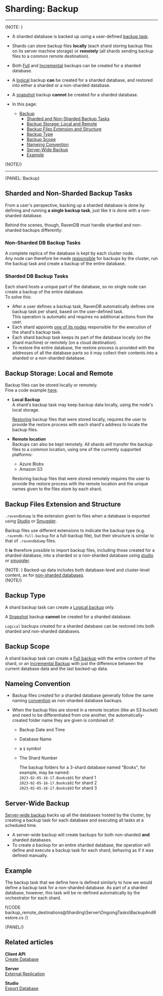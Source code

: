 ﻿# Sharding: Backup
---

{NOTE: }

* A sharded database is backed up using a user-defined [backup task](../../../../server/ongoing-tasks/backup-overview).  

* Shards can store backup files **locally** (each shard storing backup files 
  on its server machine storage) or **remotely** (all shards sending backup 
  files to a common remote destination).  

* Both [Full](../../../../server/ongoing-tasks/backup-overview#full-backup) 
  and [Incremental](../../../../server/ongoing-tasks/backup-overview#incremental-backup) 
  backups can be created for a sharded database.  

* A [logical](../../../../server/ongoing-tasks/backup-overview#logical-backup) 
  backup **can** be created for a sharded database, and restored into either 
  a sharded or a non-sharded database.  

* A [snapshot](../../../../server/ongoing-tasks/backup-overview#snapshot) 
  backup **cannot** be created for a sharded database.  

* In this page:  
  * [Backup](../../../../sharding/server/ongoing-tasks/backup-and-restore/backup#backup)  
     * [Sharded and Non-Sharded Backup Tasks](../../../../sharding/server/ongoing-tasks/backup-and-restore/backup#sharded-and-non-sharded-backup-tasks)  
     * [Backup Storage: Local and Remote](../../../../sharding/server/ongoing-tasks/backup-and-restore/backup#backup-storage-local-and-remote)  
     * [Backup Files Extension and Structure](../../../../sharding/server/ongoing-tasks/backup-and-restore/backup#backup-files-extension-and-structure)  
     * [Backup Type](../../../../sharding/server/ongoing-tasks/backup-and-restore/backup#backup-type)  
     * [Backup Scope](../../../../sharding/server/ongoing-tasks/backup-and-restore/backup#backup-scope)  
     * [Nameing Convention](../../../../sharding/server/ongoing-tasks/backup-and-restore/backup#nameing-convention)  
     * [Server-Wide Backup](../../../../sharding/server/ongoing-tasks/backup-and-restore/backup#server-wide-backup)  
     * [Example](../../../../sharding/server/ongoing-tasks/backup-and-restore/backup#example)  

{NOTE/}

---

{PANEL: Backup}

## Sharded and Non-Sharded Backup Tasks

From a user's perspective, backing up a sharded database is done by 
defining and running **a single backup task**, just like it is done 
with a non-sharded database.  

Behind the scenes, though, RavenDB must handle sharded and non-sharded 
backups differently:  

### Non-Sharded DB Backup Tasks
A complete replica of the database is kept by each cluster node.  
Any node can therefore be made 
[responsible](../../../../server/clustering/distribution/highly-available-tasks#responsible-node) 
for backups by the cluster, run the backup task and create a backup 
of the entire database.  
  
### Sharded DB Backup Tasks
Each shard hosts a unique part of the database, so no single node 
can create a backup of the entire database.  
To solve this:  

* After a user defines a backup task, RavenDB automatically defines 
  one backup task per shard, based on the user-defined task.  
  This operation is automatic and requires no additional actions 
  from the user.  
* Each shard appoints [one of its nodes](../../../../sharding/overview#shard-replication) 
  responsible for the execution of the shard's backup task.  
* Each shard backup task keeps its part of the database locally 
  (on the shard machine) or remotely (on a cloud destination).  
* To restore the entire database, the restore process is provided 
  with the addresses of all the database parts so it may collect 
  their contents into a sharded or a non-sharded database.  

## Backup Storage: Local and Remote

Backup files can be stored locally or remotely.  
Fine a code example [here](../../../../sharding/server/ongoing-tasks/backup-and-restore/backup#example).  

* **Local Backup**  
  A shard's backup task may keep backup data locally, 
  using the node's local storage.  

    [Restoring](../../../../sharding/server/ongoing-tasks/backup-and-restore/restore#section-2) 
    backup files that were stored locally, requires the user 
    to provide the restore process with each shard's address 
    to locate the backup files.  

* **Remote location**  
  Backups can also be kept remotely. All shards will transfer 
  the backup files to a common location, using one of the currently 
  supported platforms:  
   * Azure Blobs  
   * Amazon S3  

    Restoring backup files that were stored remotely requires 
    the user to provide the restore process with the remote 
    location and the unique names given to the files store 
    by each shard.  

## Backup Files Extension and Structure

`.ravendbdump` is the extension given to files when a database 
is exported using [Studio](../../../../studio/database/tasks/export-database) 
or [Smuggler](../../../../client-api/smuggler/what-is-smuggler).  

Backup files use different extensions to indicate the backup type 
(e.g. `.ravendb-full-backup` for a full-backup file), but their 
structure is similar to that of `.ravendbdump` files.  

It **is** therefore possible to import backup files, including those 
created for a sharded database, into a sharded or a non-sharded database 
using [studio](../../../../studio/database/tasks/import-data/import-data-file) 
or [smuggler](../../../../client-api/smuggler/what-is-smuggler#import).  

{NOTE: }
Backed-up data includes both database-level and cluster-level content, as 
for [non-sharded databases](../../../../server/ongoing-tasks/backup-overview#backup-contents).  
{NOTE/}

## Backup Type

A shard backup task can create a 
[Logical backup](../../../../server/ongoing-tasks/backup-overview#logical-backup) 
only.  

A [Snapshot](../../../../server/ongoing-tasks/backup-overview#snapshot) 
backup **cannot** be created for a sharded database.  

`Logical` backups created for a sharded database can be restored into 
both sharded and non-sharded databases.  

## Backup Scope

A shard backup task can create 
a [Full backup](../../../../server/ongoing-tasks/backup-overview#full-backup) 
with the entire content of the shard, or an 
[Incremental Backup](../../../../server/ongoing-tasks/backup-overview#incremental-backup) 
with just the difference between the current database data and the last backed-up data.  

## Nameing Convention

* Backup files created for a sharded database generally follow the same naming 
  [convention](../../../../server/ongoing-tasks/backup-overview#backup-name-and-folder-structure) 
  as non-sharded database backups.  

* When the backup files are stored in a remote location (like an S3 bucket) 
  and need to be differentiated from one another, the automatically-created 
  folder name they are given is combined of:  
   * Backup Date and Time 
   * Database Name  
   * a `$` symbol  
   * The Shard Number  

      The backup folders for a 3-shard database named "Books", for example, 
      may be named:  
      `2023-02-05-16-17.Books$01` for shard 1  
      `2023-02-05-16-17.Books$02` for shard 2  
      `2023-02-05-16-17.Books$03` for shard 3  

## Server-Wide Backup

[Server-wide backup](../../../../client-api/operations/maintenance/backup/backup#server-wide-backup) 
backs up all the databases hosted by the cluster, by creating a backup 
task for each database and executing all tasks at a scheduled time.  

* A server-wide backup will create backups for both non-sharded **and** 
  sharded databases.  
* To create a backup for an entire sharded database, the operation will 
  define and execute a backup task for each shard, behaving as if it was 
  defined manually.  

## Example

The backup task that we define here is defined similarly to how we would define 
a backup task for a non-sharded database. As part of a sharded database, however, 
this task will be re-defined automatically by the orchestrator for each shard.  

f{CODE backup_remote_destinations@Sharding\Server\OngoingTasks\BackupAndRestore.cs /}

{PANEL/}

## Related articles

**Client API**  
[Create Database](../../../../client-api/operations/server-wide/create-database)  

**Server**  
[External Replication](../../../../server/ongoing-tasks/external-replication)  

**Studio**  
[Export Database](../../../../studio/database/tasks/export-database)  

